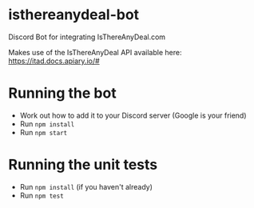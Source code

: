 # isthereanydeal-bot
Discord Bot for integrating IsThereAnyDeal.com

Makes use of the IsThereAnyDeal API available here: https://itad.docs.apiary.io/#

# Running the bot
* Work out how to add it to your Discord server (Google is your friend)
* Run `npm install`
* Run `npm start`

# Running the unit tests
* Run `npm install` (if you haven't already)
* Run `npm test`
